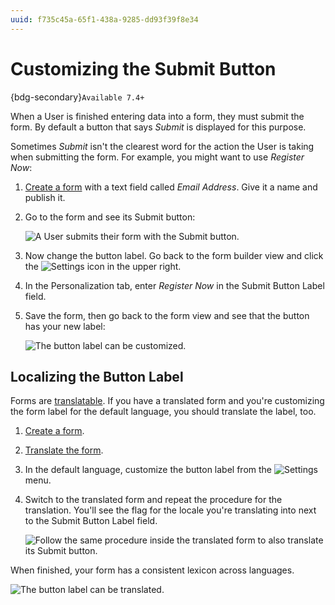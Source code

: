 ```yaml
---
uuid: f735c45a-65f1-438a-9285-dd93f39f8e34
---
```

# Customizing the Submit Button

{bdg-secondary}`Available 7.4+`

When a User is finished entering data into a form, they must submit the form. By default a button that says _Submit_ is displayed for this purpose.

Sometimes _Submit_ isn't the clearest word for the action the User is taking when submitting the form. For example, you might want to use _Register Now_:

1. [Create a form](./creating-forms.md) with a text field called _Email Address_. Give it a name and publish it.

1. Go to the form and see its Submit button:

   ![A User submits their form with the Submit button.](./customizing-the-submit-button/images/02.png)

1. Now change the button label. Go back to the form builder view and click the ![Settings](../../../images/icon-settings.png) icon in the upper right.

1. In the Personalization tab, enter _Register Now_ in the Submit Button Label field.

1. Save the form, then go back to the form view and see that the button has your new label:

   ![The button label can be customized.](./customizing-the-submit-button/images/01.png)

## Localizing the Button Label

Forms are [translatable](./translating-forms.md). If you have a translated form and you're customizing the form label for the default language, you should translate the label, too.

1. [Create a form](./creating-forms.md).
1. [Translate the form](./translating-forms.md).
1. In the default language, customize the button label from the ![Settings](../../../images/icon-settings.png) menu.
1. Switch to the translated form and repeat the procedure for the translation. You'll see the flag for the locale you're translating into next to the Submit Button Label field.

   ![Follow the same procedure inside the translated form to also translate its Submit button.](./customizing-the-submit-button/images/03.png)

When finished, your form has a consistent lexicon across languages.

![The button label can be translated.](./customizing-the-submit-button/images/04.png)


